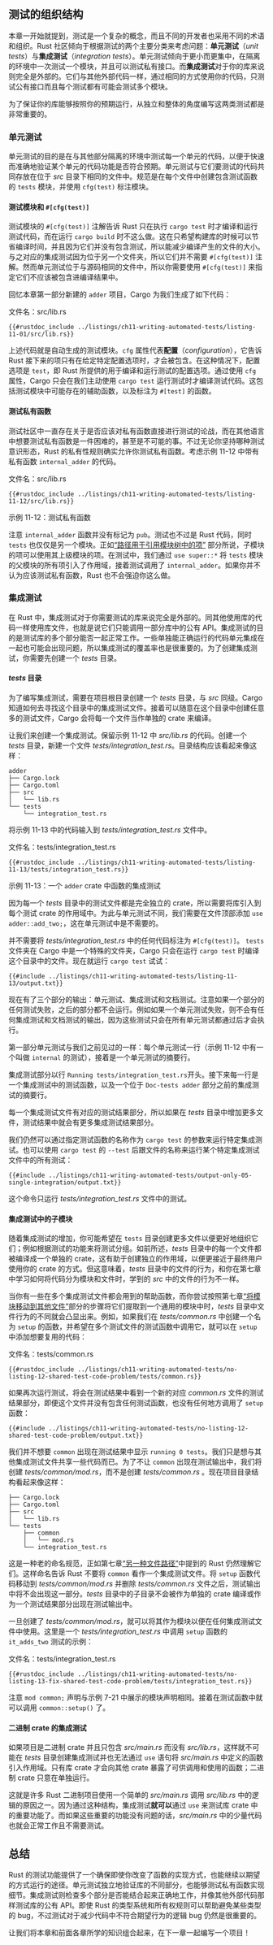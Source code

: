 ## 测试的组织结构

<!-- https://github.com/rust-lang/book/blob/main/src/ch11-03-test-organization.md -->
<!-- commit 5d22a358fb2380aa3f270d7b6269b67b8e44849e -->

本章一开始就提到，测试是一个复杂的概念，而且不同的开发者也采用不同的术语和组织。Rust 社区倾向于根据测试的两个主要分类来考虑问题：**单元测试**（*unit tests*）与**集成测试**（*integration tests*）。单元测试倾向于更小而更集中，在隔离的环境中一次测试一个模块，并且可以测试私有接口。而**集成测试**对于你的库来说则完全是外部的。它们与其他外部代码一样，通过相同的方式使用你的代码，只测试公有接口而且每个测试都有可能会测试多个模块。

为了保证你的库能够按照你的预期运行，从独立和整体的角度编写这两类测试都是非常重要的。

### 单元测试

单元测试的目的是在与其他部分隔离的环境中测试每一个单元的代码，以便于快速而准确地验证某个单元的代码功能是否符合预期。单元测试与它们要测试的代码共同存放在位于 *src* 目录下相同的文件中。规范是在每个文件中创建包含测试函数的 `tests` 模块，并使用 `cfg(test)` 标注模块。

#### 测试模块和 `#[cfg(test)]`

测试模块的 `#[cfg(test)]` 注解告诉 Rust 只在执行 `cargo test` 时才编译和运行测试代码，而在运行 `cargo build` 时不这么做。这在只希望构建库的时候可以节省编译时间，并且因为它们并没有包含测试，所以能减少编译产生的文件的大小。与之对应的集成测试因为位于另一个文件夹，所以它们并不需要 `#[cfg(test)]` 注解。然而单元测试位于与源码相同的文件中，所以你需要使用 `#[cfg(test)]` 来指定它们不应该被包含进编译结果中。

回忆本章第一部分新建的 `adder` 项目，Cargo 为我们生成了如下代码：

<span class="filename">文件名：src/lib.rs</span>

```rust,noplayground
{{#rustdoc_include ../listings/ch11-writing-automated-tests/listing-11-01/src/lib.rs}}
```

上述代码就是自动生成的测试模块。`cfg` 属性代表**配置**（*configuration*），它告诉 Rust 接下来的项只有在给定特定配置选项时，才会被包含。在这种情况下，配置选项是 `test`，即 Rust 所提供的用于编译和运行测试的配置选项。通过使用 `cfg` 属性，Cargo 只会在我们主动使用 `cargo test` 运行测试时才编译测试代码。这包括测试模块中可能存在的辅助函数，以及标注为 `#[test]` 的函数。

#### 测试私有函数

测试社区中一直存在关于是否应该对私有函数直接进行测试的论战，而在其他语言中想要测试私有函数是一件困难的，甚至是不可能的事。不过无论你坚持哪种测试意识形态，Rust 的私有性规则确实允许你测试私有函数。考虑示例 11-12 中带有私有函数 `internal_adder` 的代码。

<span class="filename">文件名：src/lib.rs</span>

```rust,noplayground
{{#rustdoc_include ../listings/ch11-writing-automated-tests/listing-11-12/src/lib.rs}}
```

<span class="caption">示例 11-12：测试私有函数</span>

注意 `internal_adder` 函数并没有标记为 `pub`。测试也不过是 Rust 代码，同时 `tests` 也仅仅是另一个模块。正如[“路径用于引用模块树中的项”][paths] 部分所说，子模块的项可以使用其上级模块的项。在测试中，我们通过 `use super::*` 将 `tests` 模块的父模块的所有项引入了作用域，接着测试调用了 `internal_adder`。如果你并不认为应该测试私有函数，Rust 也不会强迫你这么做。

### 集成测试

在 Rust 中，集成测试对于你需要测试的库来说完全是外部的。同其他使用库的代码一样使用库文件，也就是说它们只能调用一部分库中的公有 API。集成测试的目的是测试库的多个部分能否一起正常工作。一些单独能正确运行的代码单元集成在一起也可能会出现问题，所以集成测试的覆盖率也是很重要的。为了创建集成测试，你需要先创建一个 *tests* 目录。

#### *tests* 目录

为了编写集成测试，需要在项目根目录创建一个 *tests* 目录，与 *src* 同级。Cargo 知道如何去寻找这个目录中的集成测试文件。接着可以随意在这个目录中创建任意多的测试文件，Cargo 会将每一个文件当作单独的 crate 来编译。

让我们来创建一个集成测试。保留示例 11-12 中 *src/lib.rs* 的代码。创建一个 *tests* 目录，新建一个文件 *tests/integration_test.rs*。目录结构应该看起来像这样：

```text
adder
├── Cargo.lock
├── Cargo.toml
├── src
│   └── lib.rs
└── tests
    └── integration_test.rs
```

将示例 11-13 中的代码输入到 *tests/integration_test.rs* 文件中。

<span class="filename">文件名：tests/integration_test.rs</span>

```rust,ignore
{{#rustdoc_include ../listings/ch11-writing-automated-tests/listing-11-13/tests/integration_test.rs}}
```

<span class="caption">示例 11-13：一个 `adder` crate 中函数的集成测试</span>

因为每一个 *tests* 目录中的测试文件都是完全独立的 crate，所以需要将库引入到每个测试 crate 的作用域中。为此与单元测试不同，我们需要在文件顶部添加 `use adder::add_two;`，这在单元测试中是不需要的。

并不需要将 *tests/integration_test.rs* 中的任何代码标注为 `#[cfg(test)]`。 `tests` 文件夹在 Cargo 中是一个特殊的文件夹，Cargo 只会在运行 `cargo test` 时编译这个目录中的文件。现在就运行 `cargo test` 试试：

```console
{{#include ../listings/ch11-writing-automated-tests/listing-11-13/output.txt}}
```

现在有了三个部分的输出：单元测试、集成测试和文档测试。注意如果一个部分的任何测试失败，之后的部分都不会运行。例如如果一个单元测试失败，则不会有任何集成测试和文档测试的输出，因为这些测试只会在所有单元测试都通过后才会执行。

第一部分单元测试与我们之前见过的一样：每个单元测试一行（示例 11-12 中有一个叫做 `internal` 的测试），接着是一个单元测试的摘要行。

集成测试部分以行 `Running tests/integration_test.rs`开头。接下来每一行是一个集成测试中的测试函数，以及一个位于 `Doc-tests adder` 部分之前的集成测试的摘要行。

每一个集成测试文件有对应的测试结果部分，所以如果在 *tests* 目录中增加更多文件，测试结果中就会有更多集成测试结果部分。

我们仍然可以通过指定测试函数的名称作为 `cargo test` 的参数来运行特定集成测试。也可以使用 `cargo test` 的 `--test` 后跟文件的名称来运行某个特定集成测试文件中的所有测试：

```console
{{#include ../listings/ch11-writing-automated-tests/output-only-05-single-integration/output.txt}}
```

这个命令只运行 *tests/integration_test.rs* 文件中的测试。

#### 集成测试中的子模块

随着集成测试的增加，你可能希望在 `tests` 目录创建更多文件以便更好地组织它们；例如根据测试的功能来将测试分组。如前所述，*tests* 目录中的每一个文件都被编译成一个单独的 crate，这有助于创建独立的作用域，以便更接近于最终用户使用你的 crate 的方式。但这意味着，*tests* 目录中的文件的行为，和你在第七章中学习如何将代码分为模块和文件时，学到的 *src* 中的文件的行为不一样。

当你有一些在多个集成测试文件都会用到的帮助函数，而你尝试按照第七章[“将模块移动到其他文件”][separating-modules-into-files]部分的步骤将它们提取到一个通用的模块中时，*tests* 目录中文件行为的不同就会凸显出来。例如，如果我们在 *tests/common.rs* 中创建一个名为 `setup` 的函数，并希望在多个测试文件的测试函数中调用它，就可以在 `setup` 中添加想要复用的代码：

<span class="filename">文件名：tests/common.rs</span>

```rust,noplayground
{{#rustdoc_include ../listings/ch11-writing-automated-tests/no-listing-12-shared-test-code-problem/tests/common.rs}}
```

如果再次运行测试，将会在测试结果中看到一个新的对应 *common.rs* 文件的测试结果部分，即便这个文件并没有包含任何测试函数，也没有任何地方调用了 `setup` 函数：

```console
{{#include ../listings/ch11-writing-automated-tests/no-listing-12-shared-test-code-problem/output.txt}}
```

我们并不想要 `common` 出现在测试结果中显示 `running 0 tests`。我们只是想与其他集成测试文件共享一些代码而已。为了不让 `common` 出现在测试输出中，我们将创建 *tests/common/mod.rs*，而不是创建 *tests/common.rs* 。现在项目目录结构看起来像这样：

```text
├── Cargo.lock
├── Cargo.toml
├── src
│   └── lib.rs
└── tests
    ├── common
    │   └── mod.rs
    └── integration_test.rs
```

这是一种老的命名规范，正如第七章[“另一种文件路径”][alt-paths]中提到的 Rust 仍然理解它们。这样命名告诉 Rust 不要将 `common` 看作一个集成测试文件。将 `setup` 函数代码移动到 *tests/common/mod.rs* 并删除 *tests/common.rs* 文件之后，测试输出中将不会出现这一部分。*tests* 目录中的子目录不会被作为单独的 crate 编译或作为一个测试结果部分出现在测试输出中。

一旦创建了 *tests/common/mod.rs*，就可以将其作为模块以便在任何集成测试文件中使用。这里是一个 *tests/integration_test.rs* 中调用 `setup` 函数的 `it_adds_two` 测试的示例：

<span class="filename">文件名：tests/integration_test.rs</span>

```rust,ignore
{{#rustdoc_include ../listings/ch11-writing-automated-tests/no-listing-13-fix-shared-test-code-problem/tests/integration_test.rs}}
```

注意 `mod common;` 声明与示例 7-21 中展示的模块声明相同。接着在测试函数中就可以调用 `common::setup()` 了。

#### 二进制 crate 的集成测试

如果项目是二进制 crate 并且只包含 *src/main.rs* 而没有 *src/lib.rs*，这样就不可能在 *tests* 目录创建集成测试并也无法通过 `use` 语句将 *src/main.rs* 中定义的函数引入作用域。只有库 crate 才会向其他 crate 暴露了可供调用和使用的函数；二进制 crate 只意在单独运行。

这就是许多 Rust 二进制项目使用一个简单的 *src/main.rs* 调用 *src/lib.rs* 中的逻辑的原因之一。因为通过这种结构，集成测试**就可以**通过 `use` 来测试库 crate 中的重要功能了。而如果这些重要的功能没有问题的话，*src/main.rs* 中的少量代码也就会正常工作且不需要测试。

## 总结

Rust 的测试功能提供了一个确保即使你改变了函数的实现方式，也能继续以期望的方式运行的途径。单元测试独立地验证库的不同部分，也能够测试私有函数实现细节。集成测试则检查多个部分是否能结合起来正确地工作，并像其他外部代码那样测试库的公有 API。即使 Rust 的类型系统和所有权规则可以帮助避免某些类型的 bug，不过测试对于减少代码中不符合期望行为的逻辑 bug 仍然是很重要的。

让我们将本章和前面各章所学的知识组合起来，在下一章一起编写一个项目！

[paths]: ch07-03-paths-for-referring-to-an-item-in-the-module-tree.html
[separating-modules-into-files]:
ch07-05-separating-modules-into-different-files.html
[alt-paths]: ch07-05-separating-modules-into-different-files.html#另一种文件路径
